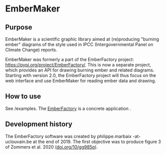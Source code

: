 EmberMaker
==========

Purpose
-------
EmberMaker is a scientific graphic library aimed at (re)producing "burning ember" diagrams 
of the style used in IPCC (Intergovernmental Panel on Climate Change) reports.

EmberMaker was formerly a part of the EmberFactory project: https://pypi.org/project/EmberFactory/. 
This is now a separate project, which provides an API for drawing burning ember and related diagrams. 
Starting with version 2.0, the EmberFactory project will thus focus on the web interface and use EmberMaker for 
reading ember data and drawing.

How to use
----------
See /examples. 
The [EmberFactory](https://pypi.org/project/EmberFactory/) is a concrete application .

Development history
-------------------
The EmberFactory software was created by philippe.marbaix -at- uclouvain.be at the end of 2019.
The first objective was to produce figure 3 of Zommers et al. 2020 ([doi.org/10/gg985p](https://doi.org/10/gg985p)).
